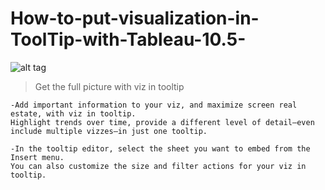 # How-to-put-visualization-in-ToolTip-with-Tableau-10.5-

 ![alt tag](https://cdnl.tblsft.com/sites/default/files/blog/viz-in-tooltip_gif.gif)
 
> Get the full picture with viz in tooltip
```
-Add important information to your viz, and maximize screen real estate, with viz in tooltip. 
Highlight trends over time, provide a different level of detail—even include multiple vizzes—in just one tooltip.

-In the tooltip editor, select the sheet you want to embed from the Insert menu. 
You can also customize the size and filter actions for your viz in tooltip.







